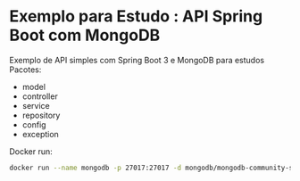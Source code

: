 # Exemplo para Estudo : API Spring Boot com MongoDB
Exemplo de API simples com Spring Boot 3 e MongoDB para estudos
Pacotes:

- model
- controller
- service
- repository
- config
- exception

Docker run:
```bash
docker run --name mongodb -p 27017:27017 -d mongodb/mongodb-community-server:latest
```
